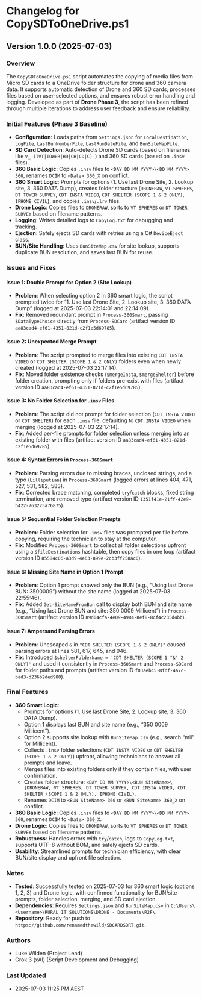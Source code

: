
# Changelog for CopySDToOneDrive.ps1

## Version 1.0.0 (2025-07-03)

### Overview
The `CopySDToOneDrive.ps1` script automates the copying of media files from Micro SD cards to a OneDrive folder structure for drone and 360 camera data. It supports automatic detection of Drone and 360 SD cards, processes files based on user-selected options, and ensures robust error handling and logging. Developed as part of **Drone Phase 3**, the script has been refined through multiple iterations to address user feedback and ensure reliability.

### Initial Features (Phase 3 Baseline)
- **Configuration**: Loads paths from `Settings.json` for `LocalDestination`, `LogFile`, `LastBunNumberFile`, `LastRunDateFile`, and `BunSiteMapFile`.
- **SD Card Detection**: Auto-detects Drone SD cards (based on filenames like `V_-(TVT|TOWER|HD|CH|CD|C)-`) and 360 SD cards (based on `.insv` files).
- **360 Basic Logic**: Copies `.insv` files to `<DAY DD MM YYYY>\<DD MM YYYY> 360`, renames `DCIM` to `<Date> 360_X` on conflict.
- **360 Smart Logic**: Prompts for options (1. Use last Drone Site, 2. Lookup site, 3. 360 DATA Dump), creates folder structure (`DRONERAW`, `VT SPHERES`, `DT TOWER SURVEY`, `CDT INSTA VIDEO`, `CDT SHELTER (SCOPE 1 & 2 ONLY)`, `IPHONE CIVIL`), and copies `.insv`/`.lrv` files.
- **Drone Logic**: Copies files to `DRONERAW`, sorts to `VT SPHERES` or `DT TOWER SURVEY` based on filename patterns.
- **Logging**: Writes detailed logs to `CopyLog.txt` for debugging and tracking.
- **Ejection**: Safely ejects SD cards with retries using a C# `DeviceEject` class.
- **BUN/Site Handling**: Uses `BunSiteMap.csv` for site lookup, supports duplicate BUN resolution, and saves last BUN for reuse.

### Issues and Fixes

#### Issue 1: Double Prompt for Option 2 (Site Lookup)
- **Problem**: When selecting option 2 in 360 smart logic, the script prompted twice for “1. Use last Drone Site, 2. Lookup site, 3. 360 DATA Dump” (logged at 2025-07-03 22:14:01 and 22:14:09).
- **Fix**: Removed redundant prompt in `Process-360Smart`, passing `$DataTypeChoice` directly from `Process-SDCard` (artifact version ID `aa83cad4-ef61-4351-821d-c2f1e5d69785`).

#### Issue 2: Unexpected Merge Prompt
- **Problem**: The script prompted to merge files into existing `CDT INSTA VIDEO` or `CDT SHELTER (SCOPE 1 & 2 ONLY)` folders even when newly created (logged at 2025-07-03 22:17:14).
- **Fix**: Moved folder existence checks (`$mergeInsta`, `$mergeShelter`) before folder creation, prompting only if folders pre-exist with files (artifact version ID `aa83cad4-ef61-4351-821d-c2f1e5d69785`).

#### Issue 3: No Folder Selection for `.insv` Files
- **Problem**: The script did not prompt for folder selection (`CDT INSTA VIDEO` or `CDT SHELTER`) for each `.insv` file, defaulting to `CDT INSTA VIDEO` when merging (logged at 2025-07-03 22:17:14).
- **Fix**: Added per-file prompts for folder selection unless merging into an existing folder with files (artifact version ID `aa83cad4-ef61-4351-821d-c2f1e5d69785`).

#### Issue 4: Syntax Errors in `Process-360Smart`
- **Problem**: Parsing errors due to missing braces, unclosed strings, and a typo (`Lilliputian`) in `Process-360Smart` (logged errors at lines 404, 471, 527, 531, 582, 583).
- **Fix**: Corrected brace matching, completed `try`/`catch` blocks, fixed string termination, and removed typo (artifact version ID `1351f41e-21ff-42e9-b422-763275a76875`).

#### Issue 5: Sequential Folder Selection Prompts
- **Problem**: Folder selection for `.insv` files was prompted per file before copying, requiring the technician to stay at the computer.
- **Fix**: Modified `Process-360Smart` to collect all folder selections upfront using a `$fileDestinations` hashtable, then copy files in one loop (artifact version ID `85584c06-a3d9-4e63-899e-2cb3ff258ac0`).

#### Issue 6: Missing Site Name in Option 1 Prompt
- **Problem**: Option 1 prompt showed only the BUN (e.g., “Using last Drone BUN: 3500009”) without the site name (logged at 2025-07-03 22:55:46).
- **Fix**: Added `Get-SiteNameFromBun` call to display both BUN and site name (e.g., “Using last Drone BUN and site: 350 0009 Millicent”) in `Process-360Smart` (artifact version ID `89d04cfa-4e09-4984-8ef8-8cf4c235d4bb`).

#### Issue 7: Ampersand Parsing Errors
- **Problem**: Unescaped `&` in `"CDT SHELTER (SCOPE 1 & 2 ONLY)"` caused parsing errors at lines 581, 617, 645, and 946.
- **Fix**: Introduced `$shelterFolderName = 'CDT SHELTER (SCOPE 1 "&" 2 ONLY)'` and used it consistently in `Process-360Smart` and `Process-SDCard` for folder paths and prompts (artifact version ID `f03aebc5-8fdf-4a7c-bad3-d236b2ded980`).

### Final Features
- **360 Smart Logic**:
  - Prompts for options (1. Use last Drone Site, 2. Lookup site, 3. 360 DATA Dump).
  - Option 1 displays last BUN and site name (e.g., “350 0009 Millicent”).
  - Option 2 supports site lookup with `BunSiteMap.csv` (e.g., search “mil” for Millicent).
  - Collects `.insv` folder selections (`CDT INSTA VIDEO` or `CDT SHELTER (SCOPE 1 & 2 ONLY)`) upfront, allowing technicians to answer all prompts and leave.
  - Merges files into existing folders only if they contain files, with user confirmation.
  - Creates folder structure: `<DAY DD MM YYYY>\<BUN SiteName>\{DRONERAW, VT SPHERES, DT TOWER SURVEY, CDT INSTA VIDEO, CDT SHELTER (SCOPE 1 & 2 ONLY), IPHONE CIVIL}`.
  - Renames `DCIM` to `<BUN SiteName> 360` or `<BUN SiteName> 360_X` on conflict.
- **360 Basic Logic**: Copies `.insv` files to `<DAY DD MM YYYY>\<DD MM YYYY> 360`, renames `DCIM` to `<Date> 360_X`.
- **Drone Logic**: Copies files to `DRONERAW`, sorts to `VT SPHERES` or `DT TOWER SURVEY` based on filename patterns.
- **Robustness**: Handles errors with `try`/`catch`, logs to `CopyLog.txt`, supports UTF-8 without BOM, and safely ejects SD cards.
- **Usability**: Streamlined prompts for technician efficiency, with clear BUN/site display and upfront file selection.

### Notes
- **Tested**: Successfully tested on 2025-07-03 for 360 smart logic (options 1, 2, 3) and Drone logic, with confirmed functionality for BUN/site prompts, folder selection, merging, and SD card ejection.
- **Dependencies**: Requires `Settings.json` and `BunSiteMap.csv` in `C:\Users\<Username>\RURAL IT SOLUTIONS\DRONE - Documents\R2F\`.
- **Repository**: Ready for push to `https://github.com/renamedthewild/SDCARDSORT.git`.

### Authors
- Luke Wilden (Project Lead)
- Grok 3 (xAI) (Script Development and Debugging)

### Last Updated
- 2025-07-03 11:25 PM AEST
